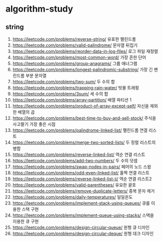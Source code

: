 # algorithm-study
## string
1. https://leetcode.com/problems/reverse-string/ 유효한 팰린드롬
2. https://leetcode.com/problems/valid-palindrome/ 문자열 뒤집기
3. https://leetcode.com/problems/reorder-data-in-log-files/ 로그 파일 재정렬
4. https://leetcode.com/problems/most-common-word/ 가장 흔한 단어
5. https://leetcode.com/problems/group-anagrams/ 그룹 애너그램
6. https://leetcode.com/problems/longest-palindromic-substring/ 가장 긴 팬린드롬 부분 문자열
7. https://leetcode.com/problems/two-sum/ 두 수의 합
8. https://leetcode.com/problems/trapping-rain-water/ 빗물 트래핑
9. https://leetcode.com/problems/3sum/ 세 수의 합
10. https://leetcode.com/problems/array-partition/ 배열 파티션 1
11. https://leetcode.com/problems/product-of-array-except-self/ 자신을 제외한 배열의 곱
12. https://leetcode.com/problems/best-time-to-buy-and-sell-stock/ 주식을 사고팔기 가장 좋은 시점
13. https://leetcode.com/problems/palindrome-linked-list/ 팰린드롬 연결 리스트
14. https://leetcode.com/problems/merge-two-sorted-lists/ 두 정렬 리스트의 병합
15. https://leetcode.com/problems/reverse-linked-list/ 역순 연결 리스트
16. https://leetcode.com/problems/add-two-numbers/ 두 수의 덧셈
17. https://leetcode.com/problems/swap-nodes-in-pairs/ 페어의 노드 스왑
18. https://leetcode.com/problems/odd-even-linked-list/ 홀짝 연결 리스트
19. https://leetcode.com/problems/reverse-linked-list-ii/ 역순 연결 리스트2
20. https://leetcode.com/problems/valid-parentheses/ 유요한 괄호
21. https://leetcode.com/problems/remove-duplicate-letters/ 중복 문자 제거
22. https://leetcode.com/problems/daily-temperatures/ 일일온도
23. https://leetcode.com/problems/implement-stack-using-queues/ 큐를 이용한 스택 구현
24. https://leetcode.com/problems/implement-queue-using-stacks/ 스택을 이용한 큐 구현
25. https://leetcode.com/problems/design-circular-queue/ 원형 큐 디자인
26. https://leetcode.com/problems/design-circular-deque/ 원형 데크 디자인